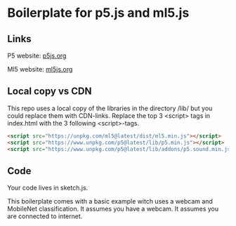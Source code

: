# Boilerplate for p5.js and ml5.js

## Links

P5 website: [p5js.org](https://p5js.org/)

Ml5 website: [ml5js.org](https://ml5js.org/)

## Local copy vs CDN

This repo uses a local copy of the libraries in the directory /lib/ but you could replace them with CDN-links. Replace the top 3 \<script> tags in index.html with the 3 following \<script>-tags.

```HTML
<script src="https://unpkg.com/ml5@latest/dist/ml5.min.js"></script>
<script src="https://www.unpkg.com/p5@latest/lib/p5.min.js"></script>
<script src="https://www.unpkg.com/p5@latest/lib/addons/p5.sound.min.js"></script>
```

## Code

Your code lives in sketch.js.

This boilerplate comes with a basic example witch uses a webcam and MobileNet classification. It assumes you have a webcam. It assumes you are connected to internet.

